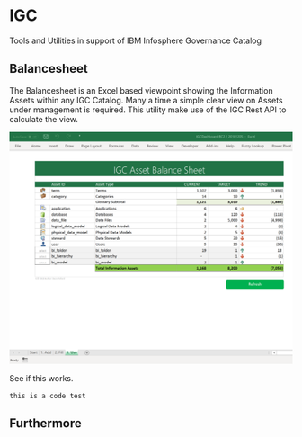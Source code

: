 # IGC
Tools and Utilities in support of IBM Infosphere Governance Catalog

## Balancesheet
The Balancesheet is an Excel based viewpoint showing the Information Assets within any IGC Catalog.  Many a time a simple clear view on Assets under management is required.  This utility make use of the IGC Rest API to calculate the view.

![Overview](https://github.com/deonpollard/igc/raw/master/wiki-images/balancesheet.png)

See if this works.
```
this is a code test
```
## Furthermore
